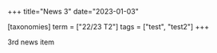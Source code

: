 +++
title="News 3"
date="2023-01-03"

[taxonomies]
term = ["22/23 T2"]
tags = ["test", "test2"]
+++

3rd news item